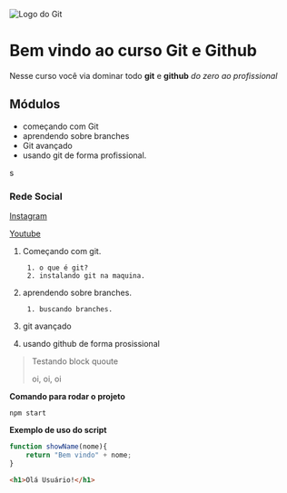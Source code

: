 ![Logo do Git](https://sujeitoprogramador.com/wp-content/uploads/2023/09/git-icon.png)

# Bem vindo ao curso Git e Github
Nesse curso você via dominar todo **git** e **github** _do zero ao profissional_

## Módulos
* começando com Git
* aprendendo sobre branches
* Git avançado
* usando git de forma profissional.

s
### Rede Social
[Instagram](https://instagram.com/gyovanaa_carneiroo)

[Youtube](https://youtube.com)

1. Começando com git.

        1. o que é git?
        2. instalando git na maquina. 
2. aprendendo sobre branches.

        1. buscando branches.
3. git avançado
4. usando github de forma prosissional

> Testando block quoute
>
>oi, oi, oi

**Comando para rodar o projeto**

```
npm start
```

**Exemplo de uso do script**

```js
function showName(nome){
    return "Bem vindo" + nome;
}
```

```html
<h1>Olá Usuário!</h1>
```